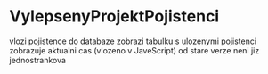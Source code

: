 # VylepsenyProjektPojistenci
vlozi pojistence do databaze
zobrazi tabulku s ulozenymi pojistenci
zobrazuje aktualni cas (vlozeno v JaveScript)
od stare verze neni jiz jednostrankova

